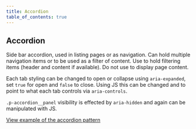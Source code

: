 ```yaml
---
title: Accordion
table_of_contents: true
---
```


## Accordion

Side bar accordion, used in listing pages or as navigation. Can hold multiple navigation items or to be used as a filter of content.
Use to hold filtering items (header and content if available). Do not use to display page content.

Each tab styling can be changed to open or collapse using `aria-expanded`, set `true` for open and `false` to close. Using JS this can be changed and to point to what each tab controls via `aria-controls`.

`.p-accordion__panel` visibility is effected by `aria-hidden` and again can be manipulated with JS.

<a href="https://vanilla-framework.github.io/vanilla-framework/examples/patterns/accordion/"
    class="js-example">
    View example of the accordion pattern
</a>
